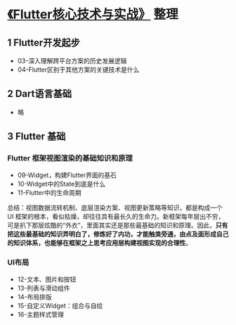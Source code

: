 # [《Flutter核心技术与实战》](https://time.geekbang.org/column/article/104040) 整理

## 1 Flutter开发起步

- 03-深入理解跨平台方案的历史发展逻辑
- 04-Flutter区别于其他方案的关键技术是什么

## 2 Dart语言基础

- 略

## 3 Flutter 基础

### Flutter 框架视图渲染的基础知识和原理

- 09-Widget，构建Flutter界面的基石
- 10-Widget中的State到底是什么
- 11-Flutter中的生命周期

总结：视图数据流转机制、底层渲染方案、视图更新策略等知识，都是构成一个 UI 框架的根本，看似枯燥，却往往具有最长久的生命力。新框架每年层出不穷，可是扒下那层炫酷的“外衣”，里面其实还是那些最基础的知识和原理。因此，**只有把这些最基础的知识弄明白了，修炼好了内功，才能触类旁通，由点及面形成自己的知识体系，也能够在框架之上思考应用层构建视图实现的合理性**。

### UI布局

- 12-文本、图片和按钮
- 13-列表与滑动组件
- 14-布局排版
- 15-自定义Widget：组合与自绘
- 16-主题样式管理
